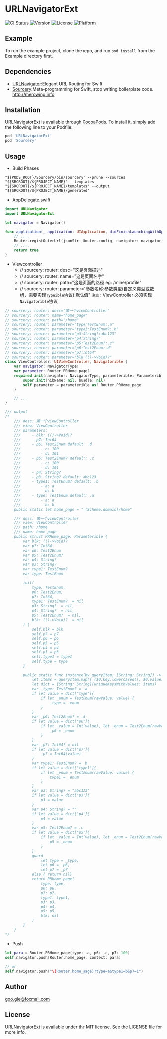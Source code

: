 # URLNavigatorExt

[![CI Status](https://img.shields.io/travis/goo.gle@foxmail.com/URLNavigatorExt.svg?style=flat)](https://travis-ci.org/goo.gle@foxmail.com/URLNavigatorExt)
[![Version](https://img.shields.io/cocoapods/v/URLNavigatorExt.svg?style=flat)](https://cocoapods.org/pods/URLNavigatorExt)
[![License](https://img.shields.io/cocoapods/l/URLNavigatorExt.svg?style=flat)](https://cocoapods.org/pods/URLNavigatorExt)
[![Platform](https://img.shields.io/cocoapods/p/URLNavigatorExt.svg?style=flat)](https://cocoapods.org/pods/URLNavigatorExt)

## Example

To run the example project, clone the repo, and run `pod install` from the Example directory first.

## Dependencies
- [URLNavigator](https://github.com/devxoul/URLNavigator):Elegant URL Routing for Swift
- [Sourcery](https://github.com/krzysztofzablocki/Sourcery):Meta-programming for Swift, stop writing boilerplate code. http://merowing.info

## Installation

URLNavigatorExt is available through [CocoaPods](https://cocoapods.org). To install
it, simply add the following line to your Podfile:

```ruby
pod 'URLNavigatorExt'
pod 'Sourcery'
```

## Usage
- Build Phases
```shell
"${PODS_ROOT}/Sourcery/bin/sourcery" --prune --sources "${SRCROOT}/${PROJECT_NAME}" --templates "${SRCROOT}/${PROJECT_NAME}/templates" --output "${SRCROOT}/${PROJECT_NAME}/generated"
```

- AppDelegate.swift
```swift
import URLNavigator
import URLNavigatorExt

let navigator = Navigator()

func application(_ application: UIApplication, didFinishLaunchingWithOptions launchOptions: [UIApplicationLaunchOptionsKey: Any]?) -> Bool {
    // ....
    Router.registOuterUrl(jsonStr: Router.config, navigator: navigator)
    // ....
    return true
}
```

- Viewcontroller
    - // sourcery: router: desc="这是页面描述"
    - // sourcery: router: name="这是页面名字"
    - // sourcery: router: path="这是页面的路径 eg: /mine/profile"
    - // sourcery: router: parameter="参数名称:参数类型(自定义类型或数组，需要实现`Typeible`协议):默认值"
`注意：`ViewController 必须实现`Navigatorible`协议
```swift
// sourcery: router: desc="第一个viewController"
// sourcery: router: name="home_page"
// sourcery: router: path="/home"
// sourcery: router: parameter="type:TestEnum:.a"
// sourcery: router: parameter="type1:TestEnum?:.b"
// sourcery: router: parameter="p3:String?:abc123"
// sourcery: router: parameter="p4:String?"
// sourcery: router: parameter="p5:Test2Enum?:.c"
// sourcery: router: parameter="p6:Test2Enum:.d"
// sourcery: router: parameter="p7:Int64"
// sourcery: router: parameter="blk:(()->Void)?"
class ViewController: UIViewController, Navigatorible {
    var navigator: NavigatorType!
    var parameter: Router.PRHome_page?
    required init(navigator: NavigatorType, parameterible: Parameterible?) {
        super.init(nibName: nil, bundle: nil)
        self.parameter = parameterible as? Router.PRHome_page
    }

    // ...
}

/// output
/*
    /// desc: 第一个viewController
    /// view: ViewController
    /// parameters:
    ///     - blk: (()->Void)? 
    ///     - p7: Int64 
    ///     - p6: Test2Enum default: .d
    ///         - c: 100
    ///         - d: 101
    ///     - p5: Test2Enum? default: .c
    ///         - c: 100
    ///         - d: 101
    ///     - p4: String? 
    ///     - p3: String? default: abc123
    ///     - type1: TestEnum? default: .b
    ///         - a: a
    ///         - b: b
    ///     - type: TestEnum default: .a
    ///         - a: a
    ///         - b: b
    public static let home_page = "\(Scheme.domain)/home"

    /// desc: 第一个viewController
    /// view: ViewController
    /// path: /home
    /// name: home_page
    public struct PRHome_page: Parameterible {
        var blk: (()->Void)?
        var p7: Int64
        var p6: Test2Enum
        var p5: Test2Enum?
        var p4: String?
        var p3: String?
        var type1: TestEnum?
        var type: TestEnum

        init(
            type: TestEnum,
            p6: Test2Enum,
            p7: Int64,
            type1: TestEnum?  = nil,
            p3: String?  = nil,
            p4: String?  = nil,
            p5: Test2Enum?  = nil,
            blk: (()->Void)?  = nil
        ) {
            self.blk = blk
            self.p7 = p7
            self.p6 = p6
            self.p5 = p5
            self.p4 = p4
            self.p3 = p3
            self.type1 = type1
            self.type = type
        }

        public static func instance(by queryItem: [String: String]) -> Self? {
            let items = queryItem.map({ ($0.key.lowercased(), $0.value) })
            let dict = [String: String](uniqueKeysWithValues: items)
            var _type: TestEnum? = .a
            if let value = dict["type"]{
                if let _enum = TestEnum(rawValue: value) {
                    _type = _enum
                }
            }
            var _p6: Test2Enum? = .d
            if let value = dict["p6"]{
                if let _value = Int(value), let _enum = Test2Enum(rawValue: _value) {
                    _p6 = _enum
                }
            }
            var _p7: Int64? = nil
            if let value = dict["p7"]{
                _p7 = Int64(value)
            }
            var type1: TestEnum? = .b
            if let value = dict["type1"]{
                if let _enum = TestEnum(rawValue: value) {
                    type1 = _enum
                }
            }
            var p3: String? = "abc123"
            if let value = dict["p3"]{
                p3 = value
            }
            var p4: String? = ""
            if let value = dict["p4"]{
                p4 = value
            }
            var p5: Test2Enum? = .c
            if let value = dict["p5"]{
                if let _value = Int(value), let _enum = Test2Enum(rawValue: _value) {
                    p5 = _enum
                }
            }
            guard 
                let type = _type,
                let p6 = _p6,
                let p7 = _p7
            else { return nil}
            return PRHome_page(
                type: type,
                p6: p6,
                p7: p7,
                type1: type1,
                p3: p3,
                p4: p4,
                p5: p5,
                blk: nil
            )
        }
    }
*/
```
- Push
```swift
let para = Router.PRHome_page(type: .a, p6: .c, p7: 100)
self.navigator.push(Router.home_page, context: para)

// or
self.navigator.push("\(Router.home_page)?type=a&type1=b&p7=1")
```

## Author

goo.gle@foxmail.com

## License

URLNavigatorExt is available under the MIT license. See the LICENSE file for more info.
